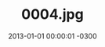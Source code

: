 ---
layout: post
title: "0004.jpg"
date: 2013-01-01 00:00:01 -0300
categories: politica
tags:
- filosofia
image: 
  thumbnail: assets/images/0004.jpg
---